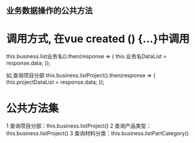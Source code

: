 ## 业务数据操作的公共方法
# 调用方式, 在vue created () {...}中调用
this.business.list业务名().then(response => {
    this.业务名DataList = response.data;
});

如,查询项目分部
this.business.listProject().then(response => {
    this.projectDataList = response.data;
});

# 公共方法集
1 查询项目分部：this.business.listProject()
2 查询产品类型：this.business.listProject()
3 查询材料分类：this.business.listPartCategory()
